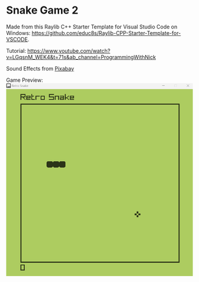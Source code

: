 # Snake Game 2

Made from this Raylib C++ Starter Template for Visual Studio Code on Windows:
https://github.com/educ8s/Raylib-CPP-Starter-Template-for-VSCODE. </br>

Tutorial: https://www.youtube.com/watch?v=LGqsnM_WEK4&t=71s&ab_channel=ProgrammingWithNick

Sound Effects from <a href="https://pixabay.com/?utm_source=link-attribution&utm_medium=referral&utm_campaign=music&utm_content=69233">Pixabay</a>

Game Preview: </br>
![Alt text](snakegame2screenshot.png)
